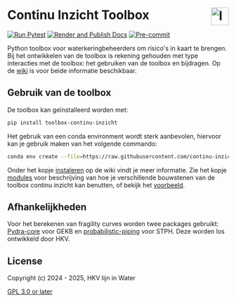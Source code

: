 # Continu Inzicht Toolbox <img align="right" src="https://github.com/continu-inzicht/toolbox-continu-inzicht/raw/main/docs/assets/logo.png" height="40" alt='logo'/>

[![Run Pytest](https://github.com/continu-inzicht/toolbox-continu-inzicht/actions/workflows/tests.yml/badge.svg?branch=main)](https://github.com/continu-inzicht/toolbox-continu-inzicht/actions/workflows/tests.yml)
[![Render and Publish Docs](https://github.com/continu-inzicht/toolbox-continu-inzicht/actions/workflows/quarto-docs.yml/badge.svg)](https://github.com/continu-inzicht/toolbox-continu-inzicht/actions/workflows/quarto-docs.yml)
[![Pre-commit](https://github.com/continu-inzicht/toolbox-continu-inzicht/actions/workflows/pre-commit.yml/badge.svg)](https://github.com/continu-inzicht/toolbox-continu-inzicht/actions/workflows/pre-commit.yml)

Python toolbox voor waterkeringbeheerders om risico's in kaart te brengen. Bij het ontwikkelen van de toolbox is rekening gehouden met type interacties met de toolbox: het gebruiken van de toolbox en bijdragen. Op de [wiki](https://continu-inzicht.github.io/toolbox-continu-inzicht/) is voor beide informatie beschikbaar.

## Gebruik van de toolbox

De toolbox kan geïnstalleerd worden met:

```bash
pip install toolbox-continu-inzicht
```

Het gebruik van een conda environment wordt sterk aanbevolen, hiervoor kan je gebruik maken van het volgende commando:

```bash
conda env create --file=https://raw.githubusercontent.com/continu-inzicht/toolbox-continu-inzicht/refs/heads/main/src/requirements.yaml
```

Onder het kopje [instaleren](https://continu-inzicht.github.io/toolbox-continu-inzicht/install.html) op de wiki vindt je meer informatie. Zie het kopje [modules](https://continu-inzicht.github.io/toolbox-continu-inzicht/modules.html) voor beschrijving van hoe je verschillende bouwstenen van de toolbox continu inzicht kan benutten, of bekijk het [voorbeeld](https://continu-inzicht.github.io/toolbox-continu-inzicht/examples/notebooks/proof_of_concept.html).

## Afhankelijkheden

Voor het berekenen van fragility curves worden twee packages gebruikt: [Pydra-core](https://github.com/HKV-products-services/pydra_core) voor GEKB en [probabilistic-piping](https://github.com/HKV-products-services/probabilistic_piping) voor STPH. Deze worden los ontwikkeld door HKV.

## License

Copyright (c) 2024 - 2025, HKV lijn in Water

[GPL 3.0 or later](https://github.com/continu-inzicht/toolbox-continu-inzicht/blob/main/LICENSE)

